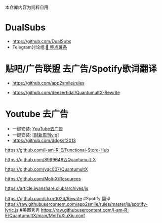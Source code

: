 本仓库内容为纯粹自用


# DualSubs
  * https://github.com/DualSubs
  * Telegram讨论组:[🍟 整点薯条](https://t.me/GetSomeFries)

# 贴吧/广告联盟 去广告/Spotify歌词翻译
  * https://github.com/app2smile/rules

  * https://github.com/deezertidal/QuantumultX-Rewrite

# Youtube 去广告
* 一键安装: [YouTube去广告](https://api.boxjs.app/quanx/add-resource?remote-resource=%7B%22rewrite_remote%22:%5B%22https://github.com/kk-cao/quanx/raw/main/YouTubeAD.snippet,tag=%F0%9F%9A%AB%20YouTubeAD%22%5D%7D)
* 一键安装: [[财新周刊vip]](https://api.boxjs.app/quanx/add-resource?remote-resource=%7B%22rewrite_remote%22:%5B%22https://github.com/ddgksf2013/MoYu/raw/master/CaiXinZhouKanProCrack.js,tag=%F0%9F%9A%AB%20%E8%B4%A2%E6%96%B0%E5%91%A8%E5%88%8A%22%5D%7D)
* https://github.com/ddgksf2013

https://github.com/I-am-R-E/Functional-Store-Hub

https://github.com/89996462/Quantumult-X

https://github.com/yqc007/QuantumultX

https://github.com/Moli-X/Resources

https://article.iwanshare.club/archives/js

https://github.com/chxm1023/Rewrite
#Spotify 翻译
https://raw.githubusercontent.com/app2smile/rules/master/js/spotify-lyric.js
#美图秀秀
https://raw.githubusercontent.com/I-am-R-E/QuantumultX/main/MeiTuXiuXiu.conf
